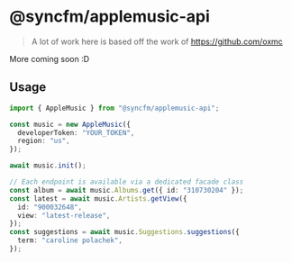 # @syncfm/applemusic-api

> A lot of work here is based off the work of https://github.com/oxmc

More coming soon :D

## Usage

```ts
import { AppleMusic } from "@syncfm/applemusic-api";

const music = new AppleMusic({
  developerToken: "YOUR_TOKEN",
  region: "us",
});

await music.init();

// Each endpoint is available via a dedicated facade class
const album = await music.Albums.get({ id: "310730204" });
const latest = await music.Artists.getView({
  id: "900032648",
  view: "latest-release",
});
const suggestions = await music.Suggestions.suggestions({
  term: "caroline polachek",
});
```
